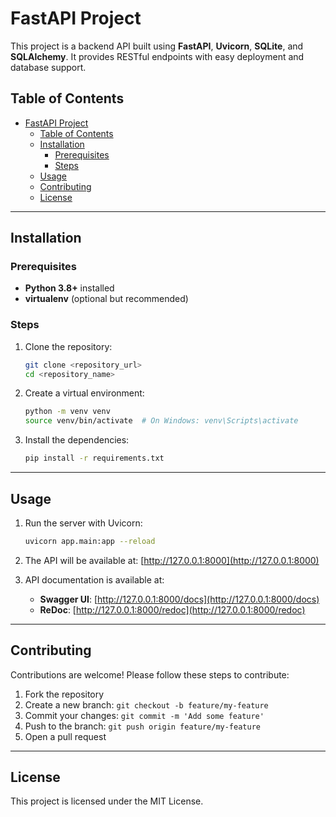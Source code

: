 # FastAPI Project

This project is a backend API built using **FastAPI**, **Uvicorn**, **SQLite**, and **SQLAlchemy**. It provides RESTful endpoints with easy deployment and database support.

## Table of Contents

- [FastAPI Project](#fastapi-project)
  - [Table of Contents](#table-of-contents)
  - [Installation](#installation)
    - [Prerequisites](#prerequisites)
    - [Steps](#steps)
  - [Usage](#usage)
  - [Contributing](#contributing)
  - [License](#license)

---

## Installation

### Prerequisites

- **Python 3.8+** installed
- **virtualenv** (optional but recommended)

### Steps

1. Clone the repository:

   ```bash
   git clone <repository_url>
   cd <repository_name>
   ```

2. Create a virtual environment:

   ```bash
   python -m venv venv
   source venv/bin/activate  # On Windows: venv\Scripts\activate
   ```

3. Install the dependencies:
   ```bash
   pip install -r requirements.txt
   ```

---

## Usage

1. Run the server with Uvicorn:

   ```bash
   uvicorn app.main:app --reload
   ```

2. The API will be available at: [http://127.0.0.1:8000](http://127.0.0.1:8000)

3. API documentation is available at:
   - **Swagger UI**: [http://127.0.0.1:8000/docs](http://127.0.0.1:8000/docs)
   - **ReDoc**: [http://127.0.0.1:8000/redoc](http://127.0.0.1:8000/redoc)

---

## Contributing

Contributions are welcome! Please follow these steps to contribute:

1. Fork the repository
2. Create a new branch: `git checkout -b feature/my-feature`
3. Commit your changes: `git commit -m 'Add some feature'`
4. Push to the branch: `git push origin feature/my-feature`
5. Open a pull request

---

## License

This project is licensed under the MIT License.
